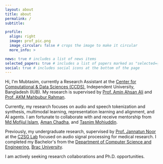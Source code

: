 ```yaml
---
layout: about
title: about
permalink: /
subtitle: 

profile:
  align: right
  image: prof_pic.png
  image_circular: false # crops the image to make it circular
  more_info: >

news: true # includes a list of news items
selected_papers: true # includes a list of papers marked as "selected={true}"
social: true # includes social icons at the bottom of the page
---
```


Hi, I'm Mubtasim, currently a Research Assistant at the [Center for Computational & Data Sciences (CCDS)](https://ccds.ai), Independent University, Bangladesh (IUB). My research is supervised by [Prof. Amin Ahsan Ali](http://iub.ac.bd/academics/departments/cse/faculty-and-staff/aminali) and [Prof. AKM Mahbubur Rahman](http://iub.ac.bd/academics/departments/cse/faculty-and-staff/akmmrahman).

Currently, my research focuses on audio and speech tokenization and synthesis, multimodal learning, representation learning and alignment, and AI agents. I am fortunate to collaborate with and receive mentorship from [Md Mofijul Islam](https://mmiakashs.github.io/), [Aman Chadha](https://www.aman.info/), and [Tasnim Mohiuddin](https://taasnim.github.io/).

Previously, my undergraduate research, supervised by [Prof. Jannatun Noor](https://sites.google.com/site/jannatun0abigzero/home) at the [C2SG Lab](https://www.researchgate.net/lab/Computing-for-Sustainability-and-Social-Good-C2SG-Lab-Jannatun-Noor) focused on audio signal processing for medical research. I completed my Bachelor's from the [Department of Computer Science and Engineering](https://www.bracu.ac.bd/academics/departments/computer-science-and-engineering), [Brac University](https://www.bracu.ac.bd/).

I am actively seeking research collaborations and Ph.D. opportunities.